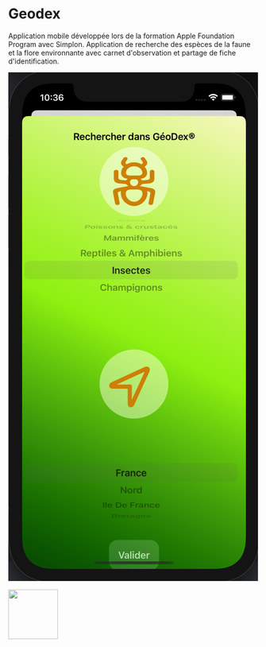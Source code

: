 # Geodex
Application mobile développée lors de la formation Apple Foundation Program avec Simplon. Application de recherche des espèces de la faune et la flore environnante avec carnet d'observation et partage de fiche d'identification.



![ScreenShot](https://github.com/amandine-dev/Geodex/blob/master/Screenshot/Capture%20d%E2%80%99e%CC%81cran%202021-06-30%20a%CC%80%2010.36.46.png)

<img src="https://github.com/amandine-dev/Geodex/blob/master/Screenshot/Capture%20d%E2%80%99e%CC%81cran%202021-06-30%20a%CC%80%2010.36.46.png)" width="100" height="100"/>
